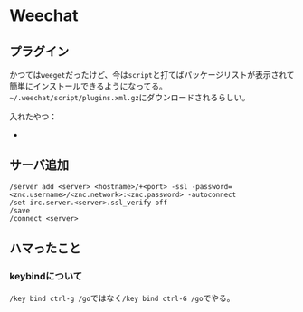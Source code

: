 # Weechat

## プラグイン

かつては`weeget`だったけど、今は`script`と打てばパッケージリストが表示されて簡単にインストールできるようになってる。
`~/.weechat/script/plugins.xml.gz`にダウンロードされるらしい。

入れたやつ：

 * 

## サーバ追加

```
/server add <server> <hostname>/+<port> -ssl -password=<znc.username>/<znc.network>:<znc.password> -autoconnect
/set irc.server.<server>.ssl_verify off
/save
/connect <server>
```

## ハマったこと

### keybindについて

`/key bind ctrl-g /go`ではなく`/key bind ctrl-G /go`でやる。
